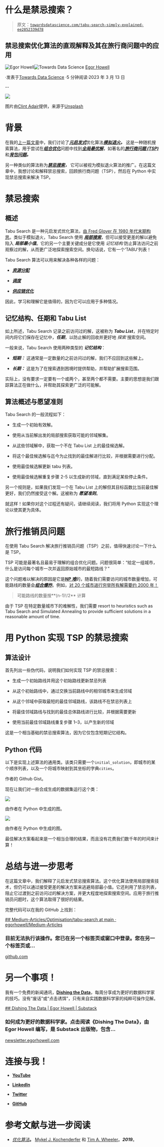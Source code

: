 # 什么是禁忌搜索？

> 原文：[`towardsdatascience.com/tabu-search-simply-explained-ee2852339d78`](https://towardsdatascience.com/tabu-search-simply-explained-ee2852339d78)

## 禁忌搜索优化算法的直观解释及其在旅行商问题中的应用

[](https://medium.com/@egorhowell?source=post_page-----ee2852339d78--------------------------------)![Egor Howell](https://medium.com/@egorhowell?source=post_page-----ee2852339d78--------------------------------)[](https://towardsdatascience.com/?source=post_page-----ee2852339d78--------------------------------)![Towards Data Science](https://towardsdatascience.com/?source=post_page-----ee2852339d78--------------------------------) [Egor Howell](https://medium.com/@egorhowell?source=post_page-----ee2852339d78--------------------------------)

·发表于[Towards Data Science](https://towardsdatascience.com/?source=post_page-----ee2852339d78--------------------------------) ·5 分钟阅读·2023 年 3 月 13 日

--

![](img/6d13a379bededdf19a70772ac5ff5521.png)

图片由[Clint Adair](https://unsplash.com/@clintadair?utm_source=medium&utm_medium=referral)提供，来源于[Unsplash](https://unsplash.com/?utm_source=medium&utm_medium=referral)

# 背景

在我的[上一篇文章](https://medium.com/towards-data-science/how-to-solve-travelling-salesman-problem-with-simulated-annealing-c248447a8bcd)中，我们讨论了[***元启发式***](https://en.wikipedia.org/wiki/Metaheuristic)优化算法[***模拟退火***](https://medium.com/towards-data-science/how-to-solve-travelling-salesman-problem-with-simulated-annealing-c248447a8bcd)***。*** 这是一种随机搜索算法，用于尝试在[***组合优化***](https://en.wikipedia.org/wiki/Combinatorial_optimization)问题中找到[***全局最优解***](https://en.wikipedia.org/wiki/Maximum_and_minimum)，如著名的[***旅行商问题 (TSP)***](https://en.wikipedia.org/wiki/Travelling_salesman_problem)和[***背包问题***](https://en.wikipedia.org/wiki/Knapsack_problem)***。***

另一种类似的算法称为[***禁忌搜索***](https://en.wikipedia.org/wiki/Tabu_search)***，*** 它可以被视为模拟退火算法的推广。在这篇文章中，我想讨论和解释禁忌搜索，回顾旅行商问题（TSP），然后在 Python 中实现禁忌搜索来解决 TSP。

# 禁忌搜索

## 概述

Tabu Search 是一种元启发式优化算法，[由 Fred Glover 在 1980 年代末期构思](https://www.sciencedirect.com/science/article/abs/pii/0305054886900481?via%3Dihub=)。类似于模拟退火，Tabu Search 使用 [***局部搜索***](https://en.wikipedia.org/wiki/Local_search_%28optimization%29)，但可以接受更差的解以避免陷入 ***局部最小值***。它的另一个主要关键成分是它使用 *记忆结构* 防止算法访问之前观察过的解，从而更广泛地探索搜索空间。换句话说，它有一个‘TABU’列表！

Tabu Search 算法可以用来解决各种各样的问题：

+   [***资源分配***](https://en.wikipedia.org/wiki/Resource_allocation)

+   [***调度***](https://optimoroute.com/schedule-optimization/)

+   [***供应链优化***](https://en.wikipedia.org/wiki/Supply_chain_optimization)

因此，学习和理解它是值得的，因为它可以应用于多种情况。

## 记忆结构、任期和 Tabu List

如上所述，Tabu Search 记录之前访问过的解，这被称为 ***Tabu List***，并在特定时间内将它们保存在记忆中，***任期***，以防止解的回收并更好地 *探索* 搜索空间。

一般来说，Tabu Search 使用两种类型的 ***记忆结构***：

+   ***短期：*** 这通常是一定数量的之前访问过的解，我们不应回到这些解上。

+   ***长期：*** 这是为了在搜索遇到困境时提供帮助，并帮助扩展搜索范围。

实际上，没有要求一定要有一个或两个，甚至两个都不需要。主要的思想是我们跟踪算法正在做什么，并帮助其探索更广泛的可能解。

## 算法概述与愿望准则

Tabu Search 的一般流程如下：

+   生成一个初始有效解。

+   使用从当前解出发的局部搜索获取可能的邻域解集。

+   从这些邻域解中，获取一个不在 Tabu List 上的最佳候选解。

+   将这个最佳候选解与迄今为止找到的最佳解进行比较，并根据需要进行分配。

+   使用最佳候选解更新 tabu 列表。

+   使用最佳候选解重复步骤 2-5 以生成新的邻域，直到满足某些停止条件。

另一个规则是，如果我们发现一个在 Tabu List 上的解但其目标函数比当前最佳解更好，我们仍然接受这个解。这被称为 ***愿望准则***。

就这样！如果你对这个过程还有疑问，请继续阅读，我们将用 Python 实现这个理论以使其更为具体。

# 旅行推销员问题

在使用 Tabu Search 解决旅行推销员问题（TSP）之前，值得快速讨论一下什么是 TSP。

TSP 可能是最著名且最易于理解的组合优化问题。问题很简单：“给定一组城市，什么是访问每个城市一次并返回原始城市的最短路线？”

这个问题难以解决的原因是它是[***NP 难***](https://en.wikipedia.org/wiki/NP-hardness)的，随着我们需要访问的城市数量增加，可能路线的数量会[***组合爆炸***](https://en.wikipedia.org/wiki/Combinatorial_explosion)。例如，[对 20 个城市进行穷举所有解需要约 2000 年！](https://www.sciencedirect.com/topics/earth-and-planetary-sciences/traveling-salesman-problem)

> 可能路线的数量按**(n-1)!/2** 计算

由于 TSP 在特定数量城市下的难解性，我们需要 resort to heuristics such as Tabu Search and Simulated Annealing to provide sufficient solutions in a reasonable amount of time.

# 用 Python 实现 TSP 的禁忌搜索

## 算法设计

首先列出一些伪代码，说明我们如何实现 TSP 的禁忌搜索：

+   生成一个初始路线并用这个初始路线更新禁忌列表

+   从这个初始路线中，通过交换当前路线中的相邻城市来生成邻域

+   从这个邻域中获取最短的最佳邻域路线，该路线不在禁忌列表上

+   将最佳邻域路线与找到的最佳总体路线进行比较，并根据需要更新

+   使用当前最佳邻域路线重复步骤 1–3，以产生新的邻域

这是一个相当基础的禁忌搜索算法，因为它仅包含短期记忆结构。

## Python 代码

以下是实现上述算法的通用类。该类只需要一个`initial_solution`，即城市的某个顺序列表，以及一个将城市映射到其坐标的字典`cities`。

作者的 Github Gist。

现在让我们对一些合成生成的数据集运行这个类：

![](img/f34fbeaa968e2025b685dda27054fc95.png)

由作者在 Python 中生成的图。

![](img/404d30d8c01e955c659ea2238b9e6f1c.png)

由作者在 Python 中生成的图。

最佳解决方案看起来是一个相当合理的结果，而且没有花费我们数千年的时间来计算！

# 总结与进一步思考

在这篇文章中，我们解释了元启发式禁忌搜索算法。这个优化算法使用局部搜索技术，但仍可以通过接受更差的解决方案来逃避局部最小值。它还利用了禁忌列表，阻止它过渡到之前访问过的解决方案，并更大程度地探索搜索空间。应用于旅行推销员问题时，这个算法取得了很好的结果。

完整代码可以在我的 GitHub 上找到：

[## Medium-Articles/Optimisation/tabu-search at main · egorhowell/Medium-Articles](https://github.com/egorhowell/Medium-Articles/tree/main/Optimisation/tabu-search?source=post_page-----ee2852339d78--------------------------------)

### 目前无法执行该操作。您已在另一个标签页或窗口中登录。您在另一个标签页或…

[github.com](https://github.com/egorhowell/Medium-Articles/tree/main/Optimisation/tabu-search?source=post_page-----ee2852339d78--------------------------------)

# 另一个事项！

我有一个免费的新闻通讯，[**Dishing the Data**](https://dishingthedata.substack.com/)，每周分享成为更好的数据科学家的技巧。没有“废话”或“点击诱饵”，只有来自实践数据科学家的纯粹可操作见解。

[## Dishing The Data | Egor Howell | Substack](https://newsletter.egorhowell.com/?source=post_page-----ee2852339d78--------------------------------)

### 如何成为更好的数据科学家。点击阅读《Dishing The Data》，由 Egor Howell 编写，是 Substack 出版物，包含…

[newsletter.egorhowell.com](https://newsletter.egorhowell.com/?source=post_page-----ee2852339d78--------------------------------)

# 连接与我！

+   [**YouTube**](https://www.youtube.com/@egorhowell)

+   [**LinkedIn**](https://www.linkedin.com/in/egor-howell-092a721b3/)

+   [**Twitter**](https://twitter.com/EgorHowell)

+   [**GitHub**](https://github.com/egorhowell)

# 参考文献与进一步阅读

+   [*优化算法*](https://mitpress.mit.edu/9780262039420/algorithms-for-optimization/)**。** [Mykel J. Kochenderfer](https://mitpress.mit.edu/author/mykel-j-kochenderfer-18773) 和 [Tim A. Wheeler](https://mitpress.mit.edu/author/tim-a-wheeler-28144)。***2019***。
